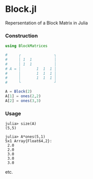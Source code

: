 # Block.jl

Repersentation of a Block Matrix in Julia

### Construction

```julia
using BlockMatrices

#     ┌               ┐
#     │ 1  1          │
#     │ 1  1          │
# A = │       1  1  1 │
#     │       1  1  1 │
#     │       1  1  1 │
#     └               ┘

A = Block(2)
A[1] = ones(2,2)
A[2] = ones(3,3)

```

### Usage

```
julia> size(A)           
(5,5)                    

julia> A*ones(5,1)       
5x1 Array{Float64,2}:    
 2.0                     
 2.0                     
 3.0                     
 3.0                     
 3.0                     
```

etc.
